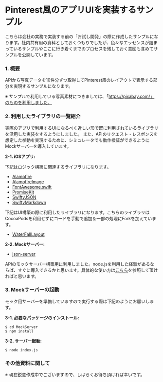 # Pinterest風のアプリUIを実装するサンプル

こちらは会社の実務で実装する前の「お試し開発」の際に作成したサンプルになります。社内共有用の資料としておくつもりでしたが、色々なエッセンスが詰まっているサンプルやここに行き着くまでのプロセスを残しておく意図も含めてサンプルを公開しています。

### 1. 概要

APIから写真データを10件分ずつ取得してPinterest風のレイアウトで表示する部分を実現するサンプルになります。

※ サンプルで利用している写真素材につきましては、「https://pixabay.com/」のものを利用しました。

### 2. 利用したライブラリの一覧紹介

実際のアプリで利用するUIになるべく近しい形で既に利用されているライブラリを活用した実装をするようにしました。
また、APIのリクエスト・レスポンスを想定した挙動を実現するために、シミュレータでも動作検証ができるようにMockサーバーを導入しています。

__2-1. iOSアプリ:__

下記はロジック構築に関連するライブラリになります。

- [Alamofire](https://github.com/Alamofire/Alamofire)
- [AlamofireImage](https://github.com/Alamofire/AlamofireImage)
- [FontAwesome.swift](https://github.com/thii/FontAwesome.swift)
- [PromiseKit](https://github.com/mxcl/PromiseKit)
- [SwiftyJSON](https://github.com/SwiftyJSON/SwiftyJSON)
- [SwiftyMarkdown](https://github.com/SimonFairbairn/SwiftyMarkdown)

下記はUI構築の際に利用したライブラリになります。こちらのライブラリはCocoaPodsを利用せずにコードを手動で追加＆一部の処理にForkを加えています。

- [WaterFallLayout](https://github.com/sgr-ksmt/WaterfallLayout)

__2-2. Mockサーバー:__

- [json-server](https://github.com/typicode/json-server)

APIのモックサーバー構築用に利用しました。node.jsを利用した経験があるならば、すぐに導入できるかと思います。具体的な使い方は[こちら](https://blog.eleven-labs.com/en/json-server/)を参照して頂ければと思います。

### 3. Mockサーバーの起動

モック用サーバーを準備していますので実行する際は下記のようにお願いします。

__3-1. 必要なパッケージのインストール:__

```
$ cd MockServer
$ npm install
```

__3-2. サーバー起動:__

```
$ node index.js
```

### その他資料に関して

※ 現在鋭意作成中でございますので、しばらくお待ち頂ければ幸いです。
